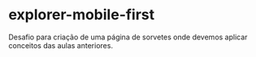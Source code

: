 # explorer-mobile-first
 Desafio para criação de uma página de sorvetes onde devemos aplicar conceitos das aulas anteriores.
